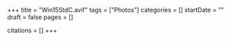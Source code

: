 +++
title = "Win15StdC.avif"
tags = ["Photos"]
categories = []
startDate = ""
draft = false
pages = []

citations = []
+++
